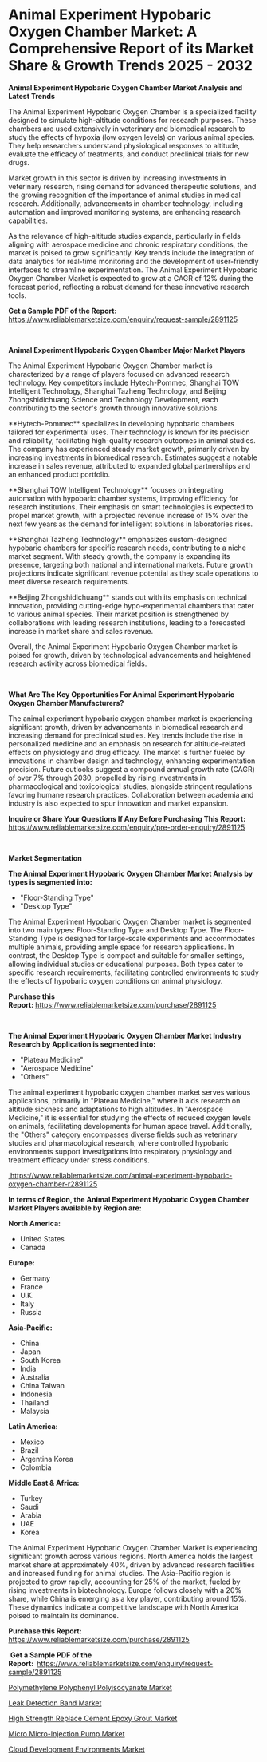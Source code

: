 <p><h1>Animal Experiment Hypobaric Oxygen Chamber Market: A Comprehensive Report of its Market Share & Growth Trends 2025 - 2032</h1></p><p><strong>Animal Experiment Hypobaric Oxygen Chamber Market Analysis and Latest Trends</strong></p>
<p><p>The Animal Experiment Hypobaric Oxygen Chamber is a specialized facility designed to simulate high-altitude conditions for research purposes. These chambers are used extensively in veterinary and biomedical research to study the effects of hypoxia (low oxygen levels) on various animal species. They help researchers understand physiological responses to altitude, evaluate the efficacy of treatments, and conduct preclinical trials for new drugs.</p><p>Market growth in this sector is driven by increasing investments in veterinary research, rising demand for advanced therapeutic solutions, and the growing recognition of the importance of animal studies in medical research. Additionally, advancements in chamber technology, including automation and improved monitoring systems, are enhancing research capabilities.</p><p>As the relevance of high-altitude studies expands, particularly in fields aligning with aerospace medicine and chronic respiratory conditions, the market is poised to grow significantly. Key trends include the integration of data analytics for real-time monitoring and the development of user-friendly interfaces to streamline experimentation. The Animal Experiment Hypobaric Oxygen Chamber Market is expected to grow at a CAGR of 12% during the forecast period, reflecting a robust demand for these innovative research tools.</p></p>
<p><strong>Get a Sample PDF of the Report:&nbsp;</strong> <a href="https://www.reliablemarketsize.com/enquiry/request-sample/2891125?utm_campaign=1167&utm_medium=2&utm_source=Github&utm_content=ia&utm_term=14032025&utm_id=animal-experiment-hypobaric-oxygen-chamber">https://www.reliablemarketsize.com/enquiry/request-sample/2891125</a></p>
<p>&nbsp;</p>
<p><strong>Animal Experiment Hypobaric Oxygen Chamber Major Market Players</strong></p>
<p><p>The Animal Experiment Hypobaric Oxygen Chamber market is characterized by a range of players focused on advanced research technology. Key competitors include Hytech-Pommec, Shanghai TOW Intelligent Technology, Shanghai Tazheng Technology, and Beijing Zhongshidichuang Science and Technology Development, each contributing to the sector's growth through innovative solutions.</p><p>**Hytech-Pommec** specializes in developing hypobaric chambers tailored for experimental uses. Their technology is known for its precision and reliability, facilitating high-quality research outcomes in animal studies. The company has experienced steady market growth, primarily driven by increasing investments in biomedical research. Estimates suggest a notable increase in sales revenue, attributed to expanded global partnerships and an enhanced product portfolio.</p><p>**Shanghai TOW Intelligent Technology** focuses on integrating automation with hypobaric chamber systems, improving efficiency for research institutions. Their emphasis on smart technologies is expected to propel market growth, with a projected revenue increase of 15% over the next few years as the demand for intelligent solutions in laboratories rises.</p><p>**Shanghai Tazheng Technology** emphasizes custom-designed hypobaric chambers for specific research needs, contributing to a niche market segment. With steady growth, the company is expanding its presence, targeting both national and international markets. Future growth projections indicate significant revenue potential as they scale operations to meet diverse research requirements.</p><p>**Beijing Zhongshidichuang** stands out with its emphasis on technical innovation, providing cutting-edge hypo-experimental chambers that cater to various animal species. Their market position is strengthened by collaborations with leading research institutions, leading to a forecasted increase in market share and sales revenue.</p><p>Overall, the Animal Experiment Hypobaric Oxygen Chamber market is poised for growth, driven by technological advancements and heightened research activity across biomedical fields.</p></p>
<p>&nbsp;</p>
<p><strong>What Are The Key Opportunities For Animal Experiment Hypobaric Oxygen Chamber Manufacturers?</strong></p>
<p><p>The animal experiment hypobaric oxygen chamber market is experiencing significant growth, driven by advancements in biomedical research and increasing demand for preclinical studies. Key trends include the rise in personalized medicine and an emphasis on research for altitude-related effects on physiology and drug efficacy. The market is further fueled by innovations in chamber design and technology, enhancing experimentation precision. Future outlooks suggest a compound annual growth rate (CAGR) of over 7% through 2030, propelled by rising investments in pharmacological and toxicological studies, alongside stringent regulations favoring humane research practices. Collaboration between academia and industry is also expected to spur innovation and market expansion.</p></p>
<p><strong>Inquire or Share Your Questions If Any Before Purchasing This Report:</strong> <a href="https://www.reliablemarketsize.com/enquiry/pre-order-enquiry/2891125?utm_campaign=1167&utm_medium=2&utm_source=Github&utm_content=ia&utm_term=14032025&utm_id=animal-experiment-hypobaric-oxygen-chamber">https://www.reliablemarketsize.com/enquiry/pre-order-enquiry/2891125</a></p>
<p>&nbsp;</p>
<p><strong>Market Segmentation</strong></p>
<p><strong>The Animal Experiment Hypobaric Oxygen Chamber Market Analysis by types is segmented into:</strong></p>
<p><ul><li>"Floor-Standing Type"</li><li>"Desktop Type"</li></ul></p>
<p><p>The Animal Experiment Hypobaric Oxygen Chamber market is segmented into two main types: Floor-Standing Type and Desktop Type. The Floor-Standing Type is designed for large-scale experiments and accommodates multiple animals, providing ample space for research applications. In contrast, the Desktop Type is compact and suitable for smaller settings, allowing individual studies or educational purposes. Both types cater to specific research requirements, facilitating controlled environments to study the effects of hypobaric oxygen conditions on animal physiology.</p></p>
<p><strong>Purchase this Report:&nbsp;</strong><a href="https://www.reliablemarketsize.com/purchase/2891125?utm_campaign=1167&utm_medium=2&utm_source=Github&utm_content=ia&utm_term=14032025&utm_id=animal-experiment-hypobaric-oxygen-chamber">https://www.reliablemarketsize.com/purchase/2891125</a></p>
<p>&nbsp;</p>
<p><strong>The Animal Experiment Hypobaric Oxygen Chamber Market Industry Research by Application is segmented into:</strong></p>
<p><ul><li>"Plateau Medicine"</li><li>"Aerospace Medicine"</li><li>"Others"</li></ul></p>
<p><p>The animal experiment hypobaric oxygen chamber market serves various applications, primarily in "Plateau Medicine," where it aids research on altitude sickness and adaptations to high altitudes. In "Aerospace Medicine," it is essential for studying the effects of reduced oxygen levels on animals, facilitating developments for human space travel. Additionally, the "Others" category encompasses diverse fields such as veterinary studies and pharmacological research, where controlled hypobaric environments support investigations into respiratory physiology and treatment efficacy under stress conditions.</p></p>
<p><a href="https://www.reliablemarketsize.com/animal-experiment-hypobaric-oxygen-chamber-r2891125?utm_campaign=1167&utm_medium=2&utm_source=Github&utm_content=ia&utm_term=14032025&utm_id=animal-experiment-hypobaric-oxygen-chamber">&nbsp;https://www.reliablemarketsize.com/animal-experiment-hypobaric-oxygen-chamber-r2891125</a></p>
<p><strong>In terms of Region, the Animal Experiment Hypobaric Oxygen Chamber Market Players available by Region are:</strong></p>
<p>
    <p> <strong> North America: </strong>
        <ul>
            <li>United States</li>
            <li>Canada</li>
        </ul>
        </p> 
    <p> <strong> Europe: </strong>
        <ul>
            <li>Germany</li>
            <li>France</li>
            <li>U.K.</li>
            <li>Italy</li>
            <li>Russia</li>
        </ul>
        </p> 
    <p> <strong> Asia-Pacific: </strong>
        <ul>
            <li>China</li>
            <li>Japan</li>
            <li>South Korea</li>
            <li>India</li>
            <li>Australia</li>
            <li>China Taiwan</li>
            <li>Indonesia</li>
            <li>Thailand</li>
            <li>Malaysia</li>
        </ul>
        </p> 
    <p> <strong> Latin America: </strong>
        <ul>
            <li>Mexico</li>
            <li>Brazil</li>
            <li>Argentina Korea</li>
            <li>Colombia</li>
        </ul>
        </p> 
    <p> <strong> Middle East & Africa: </strong>
        <ul>
            <li>Turkey</li>
            <li>Saudi</li>
            <li>Arabia</li>
            <li>UAE</li>
            <li>Korea</li>
        </ul>
    </p>
    </p>
<p><p>The Animal Experiment Hypobaric Oxygen Chamber Market is experiencing significant growth across various regions. North America holds the largest market share at approximately 40%, driven by advanced research facilities and increased funding for animal studies. The Asia-Pacific region is projected to grow rapidly, accounting for 25% of the market, fueled by rising investments in biotechnology. Europe follows closely with a 20% share, while China is emerging as a key player, contributing around 15%. These dynamics indicate a competitive landscape with North America poised to maintain its dominance.</p></p>
<p><strong>Purchase this Report: </strong><a href="https://www.reliablemarketsize.com/purchase/2891125?utm_campaign=1167&utm_medium=2&utm_source=Github&utm_content=ia&utm_term=14032025&utm_id=animal-experiment-hypobaric-oxygen-chamber">https://www.reliablemarketsize.com/purchase/2891125</a></p>
<p>&nbsp;<strong>Get a Sample PDF of the Report:&nbsp;&nbsp;</strong><a href="https://www.reliablemarketsize.com/enquiry/request-sample/2891125?utm_campaign=1167&utm_medium=2&utm_source=Github&utm_content=ia&utm_term=14032025&utm_id=animal-experiment-hypobaric-oxygen-chamber">https://www.reliablemarketsize.com/enquiry/request-sample/2891125</a></p>
<p><strong></strong></p>
<p><p><a href="https://github.com/spineamosa0e/Market-Research-Report-List-1/blob/main/polymethylene-polyphenyl-polyisocyanate-market.md?utm_campaign=1167&utm_medium=2&utm_source=Github&utm_content=ia&utm_term=14032025&utm_id=animal-experiment-hypobaric-oxygen-chamber">Polymethylene Polyphenyl Polyisocyanate Market</a></p><p><a href="https://github.com/maaniwilka9y/Market-Research-Report-List-1/blob/main/leak-detection-band-market.md?utm_campaign=1167&utm_medium=2&utm_source=Github&utm_content=ia&utm_term=14032025&utm_id=animal-experiment-hypobaric-oxygen-chamber">Leak Detection Band Market</a></p><p><a href="https://github.com/dumanelina6v/Market-Research-Report-List-1/blob/main/high-strength-replace-cement-epoxy-grout-market.md?utm_campaign=1167&utm_medium=2&utm_source=Github&utm_content=ia&utm_term=14032025&utm_id=animal-experiment-hypobaric-oxygen-chamber">High Strength Replace Cement Epoxy Grout Market</a></p><p><a href="https://github.com/waldarolka1j/Market-Research-Report-List-1/blob/main/micro-micro-injection-pump-market.md?utm_campaign=1167&utm_medium=2&utm_source=Github&utm_content=ia&utm_term=14032025&utm_id=animal-experiment-hypobaric-oxygen-chamber">Micro Micro-Injection Pump Market</a></p><p><a href="https://github.com/dekamrapinq1/Market-Research-Report-List-1/blob/main/cloud-development-environments-market.md?utm_campaign=1167&utm_medium=2&utm_source=Github&utm_content=ia&utm_term=14032025&utm_id=animal-experiment-hypobaric-oxygen-chamber">Cloud Development Environments Market</a></p></p>